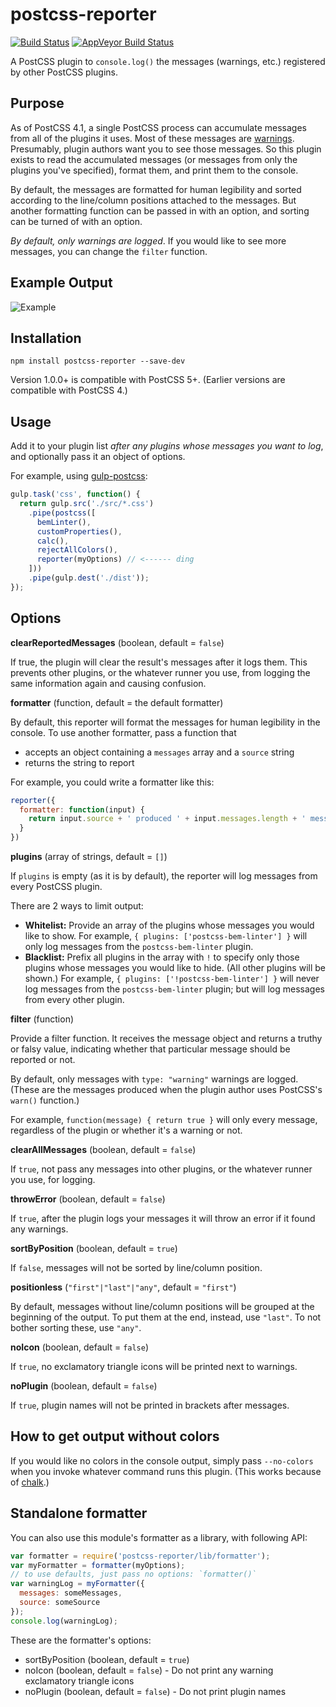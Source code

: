 # postcss-reporter
[![Build Status](https://travis-ci.org/postcss/postcss-reporter.svg?branch=master)](https://travis-ci.org/postcss/postcss-reporter)
[![AppVeyor Build Status](https://img.shields.io/appveyor/ci/davidtheclark/postcss-reporter/master.svg?label=windows%20build)](https://ci.appveyor.com/project/davidtheclark/postcss-reporter)

A PostCSS plugin to `console.log()` the messages (warnings, etc.) registered by other PostCSS plugins.

## Purpose

As of PostCSS 4.1, a single PostCSS process can accumulate messages from all of the plugins it uses.
Most of these messages are [warnings](https://github.com/postcss/postcss/blob/master/docs/guidelines/plugin.md#32-use-resultwarn-for-warnings).
Presumably, plugin authors want you to see those messages.
So this plugin exists to read the accumulated messages (or messages from only the plugins you've specified), format them, and print them to the console.

By default, the messages are formatted for human legibility and sorted according to the line/column positions attached to the messages. But another formatting function can be passed in with an option, and sorting can be turned of with an option.

*By default, only warnings are logged*. If you would like to see more messages, you can change the `filter` function.

## Example Output

![Example](example.png?raw=true)

## Installation

```
npm install postcss-reporter --save-dev
```

Version 1.0.0+ is compatible with PostCSS 5+. (Earlier versions are compatible with PostCSS 4.)

## Usage

Add it to your plugin list *after any plugins whose messages you want to log*, and optionally pass it an object of options.

For example, using [gulp-postcss](https://github.com/postcss/gulp-postcss):

```js
gulp.task('css', function() {
  return gulp.src('./src/*.css')
    .pipe(postcss([
      bemLinter(),
      customProperties(),
      calc(),
      rejectAllColors(),
      reporter(myOptions) // <------ ding
    ]))
    .pipe(gulp.dest('./dist'));
});
```

## Options

**clearReportedMessages** (boolean, default = `false`)

If true, the plugin will clear the result's messages after it logs them. This prevents other plugins, or the whatever runner you use, from logging the same information again and causing confusion.

**formatter** (function, default = the default formatter)

By default, this reporter will format the messages for human legibility in the console.
To use another formatter, pass a function that

  - accepts an object containing a `messages` array and a `source` string
  - returns the string to report

For example, you could write a formatter like this:

```js
reporter({
  formatter: function(input) {
    return input.source + ' produced ' + input.messages.length + ' messages';
  }
})
```

**plugins** (array of strings, default = `[]`)

If `plugins` is empty (as it is by default), the reporter will log messages from every PostCSS plugin.

There are 2 ways to limit output:

- **Whitelist:** Provide an array of the plugins whose messages you would like to show.
  For example, `{ plugins: ['postcss-bem-linter'] }` will only log messages from the `postcss-bem-linter` plugin.
- **Blacklist:** Prefix all plugins in the array with `!` to specify only those plugins whose messages you would like to hide.
  (All other plugins will be shown.)
  For example, `{ plugins: ['!postcss-bem-linter'] }` will never log messages from the `postcss-bem-linter` plugin; but will log messages from every other plugin.

**filter** (function)

Provide a filter function. It receives the message object and returns a truthy or falsy value, indicating whether that particular message should be reported or not.

By default, only messages with `type: "warning"` warnings are logged. (These are the messages produced when the plugin author uses PostCSS's `warn()` function.)

For example, `function(message) { return true }` will only every message, regardless of the plugin or whether it's a warning or not.

**clearAllMessages** (boolean, default = `false`)

If `true`, not pass any messages into other plugins, or the whatever runner you use, for logging.

**throwError** (boolean, default = `false`)

If `true`, after the plugin logs your messages it will throw an error if it found any warnings.

**sortByPosition** (boolean, default = `true`)

If `false`, messages will not be sorted by line/column position.

**positionless** (`"first"|"last"|"any"`, default = `"first"`)

By default, messages without line/column positions will be grouped at the beginning of the output.
To put them at the end, instead, use `"last"`.
To not bother sorting these, use `"any"`.

**noIcon** (boolean, default = `false`)

If `true`, no exclamatory triangle icons will be printed next to warnings.

**noPlugin** (boolean, default = `false`)

If `true`, plugin names will not be printed in brackets after messages.

## How to get output without colors

If you would like no colors in the console output, simply pass `--no-colors` when you invoke whatever command runs this plugin. (This works because of [chalk](https://github.com/sindresorhus/chalk).)

## Standalone formatter

You can also use this module's formatter as a library, with following API:

```js
var formatter = require('postcss-reporter/lib/formatter');
var myFormatter = formatter(myOptions);
// to use defaults, just pass no options: `formatter()`
var warningLog = myFormatter({
  messages: someMessages,
  source: someSource
});
console.log(warningLog);
```

These are the formatter's options:

- sortByPosition (boolean, default = `true`)
- noIcon (boolean, default = `false`) - Do not print any warning exclamatory triangle icons
- noPlugin (boolean, default = `false`) - Do not print plugin names
